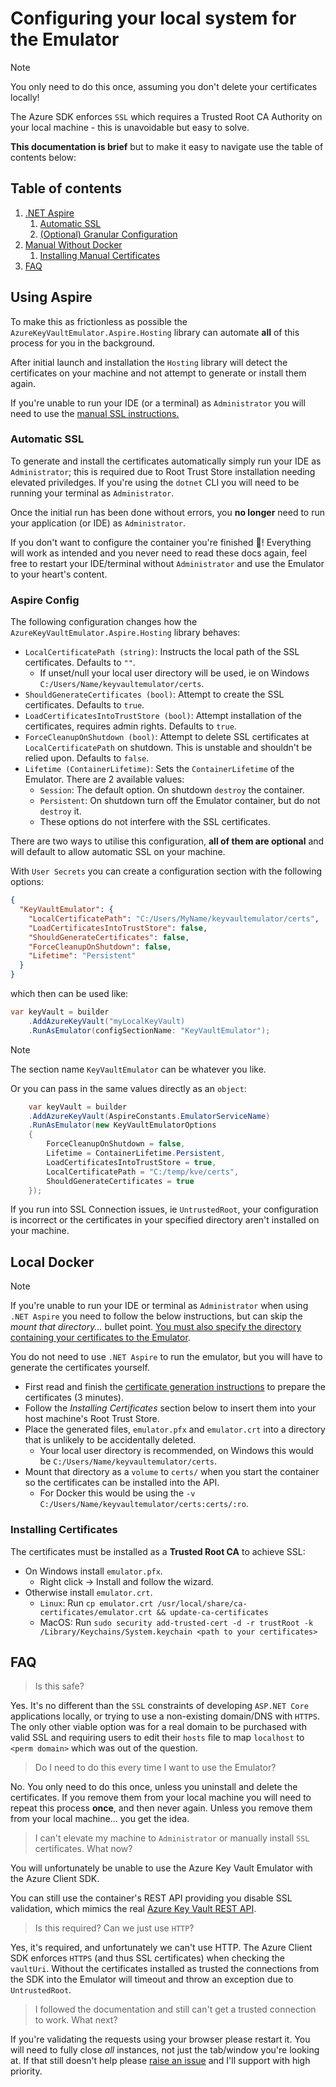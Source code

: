 # Configuring your local system for the Emulator

> [!NOTE]
> You only need to do this once, assuming you don't delete your certificates locally!

The Azure SDK enforces `SSL` which requires a Trusted Root CA Authority on your local machine - this is unavoidable but easy to solve.

**This documentation is brief** but to make it easy to navigate use the table of contents below:

## Table of contents

1. [.NET Aspire](#using-aspire)
    1. [Automatic SSL](#automatic-ssl)
    2. [(Optional) Granular Configuration](#aspire-config)
2. [Manual Without Docker](#local-docker)
    1. [Installing Manual Certificates](#installing-certificates)
3. [FAQ](#FAQ)

## Using Aspire

To make this as frictionless as possible the `AzureKeyVaultEmulator.Aspire.Hosting` library can automate **all** of this process for you in the background.

After initial launch and installation the `Hosting` library will detect the certificates on your machine and not attempt to generate or install them again.

If you're unable to run your IDE (or a terminal) as `Administrator` you will need to use the [manual SSL instructions.](#local-docker)

### Automatic SSL

To generate and install the certificates automatically simply run your IDE as `Administrator`; this is required due to Root Trust Store installation needing elevated priviledges. If you're using the `dotnet` CLI you will need to be running your terminal as `Administrator`.

Once the initial run has been done without errors, you **no longer** need to run your application (or IDE) as `Administrator`. 

If you don't want to configure the container you're finished 🎉! Everything will work as intended and you never need to read these docs again, feel free to restart your IDE/terminal without `Administrator` and use the Emulator to your heart's content.

### Aspire Config

The following configuration changes how the `AzureKeyVaultEmulator.Aspire.Hosting` library behaves:

- `LocalCertificatePath (string)`: Instructs the local path of the SSL certificates. Defaults to `""`.
    - If unset/null your local user directory will be used, ie on Windows `C:/Users/Name/keyvaultemulator/certs`.
- `ShouldGenerateCertificates (bool)`: Attempt to create the SSL certificates. Defaults to `true`.
- `LoadCertificatesIntoTrustStore (bool)`: Attempt installation of the certificates, requires admin rights. Defaults to `true`.
- `ForceCleanupOnShutdown (bool)`: Attempt to delete SSL certificates at `LocalCertificatePath` on shutdown. This is unstable and shouldn't be relied upon. Defaults to `false`.
- `Lifetime (ContainerLifetime)`: Sets the `ContainerLifetime` of the Emulator. There are 2 available values:
    - `Session`: The default option. On shutdown `destroy` the container.
    - `Persistent`: On shutdown turn off the Emulator container, but do not `destroy` it.
    - These options do not interfere with the SSL certificates.

There are two ways to utilise this configuration, **all of them are optional** and will default to allow automatic SSL on your machine.

With `User Secrets` you can create a configuration section with the following options:

```json
{
  "KeyVaultEmulator": {
    "LocalCertificatePath": "C:/Users/MyName/keyvaultemulator/certs",
    "LoadCertificatesIntoTrustStore": false,
    "ShouldGenerateCertificates": false,
    "ForceCleanupOnShutdown": false,
    "Lifetime": "Persistent"
  }
}
```

which then can be used like:

```cs
var keyVault = builder
    .AddAzureKeyVault("myLocalKeyVault)
    .RunAsEmulator(configSectionName: "KeyVaultEmulator");
```

> [!NOTE]
> The section name `KeyVaultEmulator` can be whatever you like.

Or you can pass in the same values directly as an `object`:

```cs
    var keyVault = builder
    .AddAzureKeyVault(AspireConstants.EmulatorServiceName)
    .RunAsEmulator(new KeyVaultEmulatorOptions
    {
        ForceCleanupOnShutdown = false,
        Lifetime = ContainerLifetime.Persistent,
        LoadCertificatesIntoTrustStore = true,
        LocalCertificatePath = "C:/temp/kve/certs",
        ShouldGenerateCertificates = true
    });
```

If you run into SSL Connection issues, ie `UntrustedRoot`, your configuration is incorrect or the certificates in your specified directory aren't installed on your machine.

## Local Docker

> [!NOTE]
> If you're unable to run your IDE or terminal as `Administrator` when using `.NET Aspire` you need to follow the below instructions, but can skip the *mount that directory...* bullet point. [You must also specify the directory containing your certificates to the Emulator](#aspire-config).

You do not need to use `.NET Aspire` to run the emulator, but you will have to generate the certificates yourself.

- First read and finish the [certificate generation instructions](https://github.com/james-gould/azure-keyvault-emulator/blob/development/certificateutilities/README.md) to prepare the certificates (3 minutes).
- Follow the *Installing Certificates* section below to insert them into your host machine's Root Trust Store.
- Place the generated files, `emulator.pfx` and `emulator.crt` into a directory that is unlikely to be accidentally deleted. 
    - Your local user directory is recommended, on Windows this would be `C:/Users/Name/keyvaultemulator/certs`.
- Mount that directory as a `volume` to `certs/` when you start the container so the certificates can be installed into the API.
    - For Docker this would be using the `-v C:/Users/Name/keyvaultemulator/certs:certs/:ro`.

### Installing Certificates

The certificates must be installed as a **Trusted Root CA** to achieve SSL:

- On Windows install `emulator.pfx`.
    - Right click -> Install and follow the wizard.
- Otherwise install `emulator.crt`.
    - `Linux`: Run `cp emulator.crt /usr/local/share/ca-certificates/emulator.crt && update-ca-certificates`
    - MacOS: Run `sudo security add-trusted-cert -d -r trustRoot -k /Library/Keychains/System.keychain <path to your certificates>`

## FAQ

> Is this safe?

Yes. It's no different than the `SSL` constraints of developing `ASP.NET Core` applications locally, or trying to use a non-existing domain/DNS with `HTTPS`.  The only other viable option was for a real domain to be purchased with valid SSL and requiring users to edit their `hosts` file to map `localhost` to `<perm domain>` which was out of the question.

> Do I need to do this every time I want to use the Emulator?

No. You only need to do this once, unless you uninstall and delete the certificates. If you remove them from your local machine you will need to repeat this process **once**, and then never again. Unless you remove them from your local machine... you get the idea.

> I can't elevate my machine to `Administrator` or manually install `SSL` certificates. What now?

You will unfortunately be unable to use the Azure Key Vault Emulator with the Azure Client SDK. 

You can still use the container's REST API providing you disable SSL validation, which mimics the real [Azure Key Vault REST API](https://learn.microsoft.com/en-us/rest/api/keyvault/).

> Is this required? Can we just use `HTTP`?

Yes, it's required, and unfortunately we can't use HTTP. The Azure Client SDK enforces `HTTPS` (and thus SSL certificates) when checking the `vaultUri`. Without the certificates installed as trusted the connections from the SDK into the Emulator will timeout and throw an exception due to `UntrustedRoot`.

> I followed the documentation and still can't get a trusted connection to work. What next?

If you're validating the requests using your browser please restart it. You will need to fully close *all* instances, not just the tab/window you're looking at. If that still doesn't help please [raise an issue](https://github.com/james-gould/azure-keyvault-emulator/issues) and I'll support with high priority.
